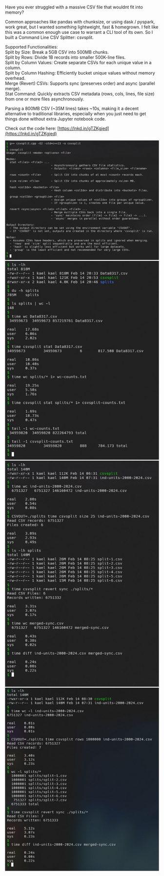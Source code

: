 Have you ever struggled with a massive CSV file that wouldnt fit into memory?   
  
Common approaches like pandas with chunksize, or using dask / pyspark, work great, but I wanted something lightweight, fast & homegrown. I felt like this was a common enough use case to warrant a CLI tool of its own. So I built a Command Line CSV Splitter: csvsplit.  
  
Supported Functionalities:  
 Split by Size: Break a 5GB CSV into 500MB chunks.  
 Split by Rows: Divide 1B records into smaller 500K-line files.  
 Split by Column Values: Create separate CSVs for each unique value in a column.  
 Split by Column Hashing: Efficiently bucket unique values without memory overhead.  
 Merge (Revert) CSVs: Supports sync (preserves order) and async (parallel merge).  
 Stat Command: Quickly extracts CSV metadata (rows, cols, lines, file size) from one or more files asynchronously.  
  
Parsing a 800MB CSV (~35M lines) takes ~10s, making it a decent alternative to traditional libraries, especially when you just need to get things done without extra Jupyter notebook code.  
  
Check out the code here: [https://lnkd.in/gTZKgjed](https://lnkd.in/gTZKgjed)

![CLI Help Text](images/21.01.jpg)  
![Stat Subcommand: Benchmarking with a 800MB file](images/21.02.jpg)  
![Split CSV by file size](images/21.03.jpg)  
![Split CSV by record counts](images/21.04.jpg)  

